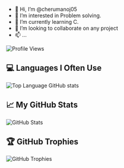 - 👋 Hi, I’m @cherumanoj05
- 👀 I’m interested in Problem solving.
- 🌱 I’m currently learning C.
- 💞️ I’m looking to collaborate on any project
- 📫 ... 

![Profile Views](https://komarev.com/ghpvc/?username=cherumanoj05&color=brightgreen&style=flat)
## 💻 Languages I Often Use
![Top Language GitHub stats](https://github-readme-stats.vercel.app/api/top-langs/?username=cherumanoj05&layout=compact&theme=slateorange&langs_count=6)

## 📈 My GitHub Stats
![GitHub Stats](https://github-readme-stats.vercel.app/api?username=cherumanoj05&count_private=true&show_icons=true&theme=slateorange)

## 🏆 GitHub Trophies
![GitHub Trophies](https://github-profile-trophy.vercel.app/?username=cherumanoj05&theme=gruvbox&no-frame=false&no-bg=false&margin-w=4)
<!---
cherumanoj05/cherumanoj05 is a ✨ special ✨ repository because its `README.md` (this file) appears on your GitHub profile.
You can click the Preview link to take a look at your changes.
--->
